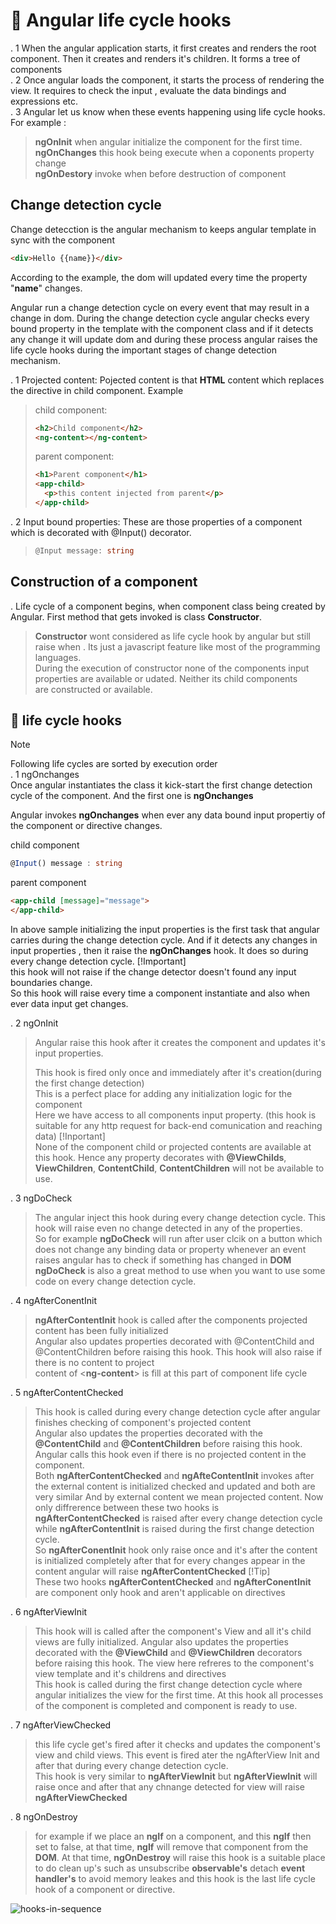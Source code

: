 # :trident: Angular life cycle hooks

. 1 When the angular application starts, it first creates and renders the root component. Then it creates and renders it's children. It forms a tree of components  
. 2 Once angular loads the component, it starts the process of rendering the view. It requires to check the input , evaluate the data bindings and expressions etc.  
. 3 Angular let us know when these events happening using life cycle hooks. For example : 
>**ngOnInit** when angular initialize the component for the first time.  
>**ngOnChanges** this hook being execute when a coponents property change  
>**ngOnDestory** invoke when before destruction of component


## Change detection cycle
 
 Change detecction is the angular mechanism to keeps angular template in sync with the component  
 ```html
<div>Hello {{name}}</div>
 ```

According to the example, the dom will updated every time the property "**name**" changes.

Angular run a change detection cycle on every event that may result in a change in dom. During the change detection cycle angular checks every bound property in the template with the component class and if it detects any change it will update dom and during these process angular raises the life cycle hooks during the important stages of change detection mechanism.

. 1 Projected content: Pojected content is that **HTML** content which replaces the <ng-content> directive in child component. Example
>child component:
>```html
><h2>Child component</h2>
><ng-content></ng-content>
>```
>parent component:
>```html
><h1>Parent component</h1>
><app-child>
>   <p>this content injected from parent</p>
></app-child>
>```

. 2 Input bound properties: These are those properties of a component which is decorated with @Input() decorator.
>```typescript
>@Input message: string
>```

## Construction of a component

. Life cycle of a component begins, when component class being created by Angular. First method that gets invoked is class **Constructor**.
>**Constructor** wont considered as life cycle hook by angular but still raise when . Its just a javascript feature like most of the programming languages.  
>During the execution of constructor none of the components input properties are available or udated. Neither its child components  
>are constructed or available.  

## :dart: life cycle hooks
> [!Note]  
> Following life cycles are sorted by execution order  
. 1 ngOnchanges  
>Once angular instantiates the class it kick-start the first change detection cycle of the component. And the first one is **ngOnchanges**  
>
>Angular invokes **ngOnchanges** when ever any data bound input propertiy of the component or directive changes.  
>  
>child component
>```typescript  
>@Input() message : string
>```  
>parent component
>```html
><app-child [message]="message">
></app-child>
>```
> In above sample initializing the input properties is the first task that angular carries during the change detection cycle. And if it
> detects any changes in input properties , then it raise the **ngOnChanges** hook. It does so during every change detection cycle.
> [!Important]  
> this hook will not raise if the change detector doesn't found any input boundaries change.  
>So this hook will raise every time a component instantiate and also when ever data input get changes.  

. 2 ngOnInit  
>Angular raise this hook after it creates the component and updates it's input properties.  
>
>This hook is fired only once and immediately after it's creation(during the first change detection)  
>This is a perfect place for adding any initialization logic for the component  
>Here we have access to all components input property. (this hook is suitable for any http request for back-end comunication and reaching 
data)
> [!Inportant]  
> None of the component child or projected contents are available at this hook. Hence any property decorates with **@ViewChilds**, 
**ViewChildren**, **ContentChild**, **ContentChildren** will not be available to use.  

. 3 ngDoCheck  
>The angular inject this hook during every change detection cycle. This hook will raise even no change detected in any of the properties.  
>So for example **ngDoCheck** will run after user clcik on a button which does not change any binding data or property whenever an event 
raises angular has to check if something has changed in **DOM**  
>**ngDoCheck** is also a great method to use when you want to use some code on every change detection cycle.  

. 4 ngAfterConentInit
> **ngAfterContentInit** hook is called after the components projected content has been fully initialized  
>Angular also updates properties decorated with @ContentChild and @ContentChildren before raising this hook. This hook will also raise if 
there is no content to project  
>content of <**ng-content**> is fill at this part of component life cycle

. 5 ngAfterContentChecked
>This hook is called during every change detection cycle after angular finishes checking of component's projected content  
>Angular also updates the properties decorated with the **@ContentChild** and **@ContentChildren** before raising this hook. Angular calls this hook even if there is no projected content in the component.  
>Both  **ngAfterContentChecked** and **ngAfteContentInit** invokes after the external content is initialized checked and updated and both are very similar And by external content we mean projected content. Now only diffrerence between these two hooks is **ngAfterContentChecked** is raised after every change detection cycle while  **ngAfterContentInit** is raised during the first change detection cycle.  
>So **ngAfterConentInit** hook only raise once and it's after the content is initialized completely after that for every changes appear in the content angular will raise **ngAfterContentChecked**
> [!Tip]  
> These two hooks **ngAfterContentChecked** and **ngAfterConentInit** are component only hook and aren't applicable on directives

. 6 ngAfterViewInit 
>This hook will is called after the component's View and all it's child views are fully initialized. Angular also updates the properties decorated with the **@ViewChild** and **@ViewChildren** decorators before raising this hook.
>The view here refreres to the component's view template and it's childrens and directives  
>This hook is called during the first change detection cycle where angular initializes the view for the first time.
> At this hook all processes of the component is completed and component is ready to use.  

. 7 ngAfterViewChecked
>this life cycle get's fired after it checks and updates the component's view and child views. This event is fired ater the ngAfterView Init and after that during every change detection cycle.  
>This hook is very similar to **ngAfterViewInit** but **ngAfterViewInit** will raise once and after that any chnange detected for view will raise **ngAfterViewChecked**  

. 8 ngOnDestroy
>for example if we place an **ngIf** on a component, and this **ngIf** then set to false, at that time, **ngIf** will remove that component from the **DOM**. At that time, **ngOnDestroy** will raise
>this hook is a suitable place to do clean up's such as unsubscribe **observable's** detach **event handler's** to avoid memory leakes and this hook is the last life cycle hook of a component or directive.  

 
![hooks-in-sequence](https://github.com/user-attachments/assets/eb93e36c-f491-437b-b502-37c5371de46a)
